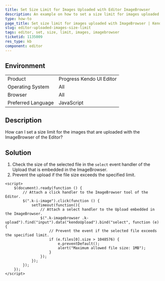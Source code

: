 ```yaml
---
title: Set Size Limit for Images Uploaded with Editor ImageBrowser
description: An example on how to set a size limit for images uploaded with the ImageBrowser in Kendo UI Editor.
type: how-to
page_title: Set size limit for images uploaded with ImageBrowser | Kendo UI Editor for jQuery
slug: editor-uploaded-images-size-limit
tags: editor, set, size, limit, images, imagebrowser
ticketid: 1135009
res_type: kb
component: editor
---
```


## Environment

<table>
 <tr>
  <td>Product</td>
  <td>Progress Kendo UI Editor</td>
 </tr>
 <tr>
  <td>Operating System</td>
  <td>All</td>
 </tr>
 <tr>
  <td>Browser</td>
  <td>All</td>
 </tr>
 <tr>
  <td>Preferred Language</td>
  <td>JavaScript</td>
 </tr>
</table>

## Description

How can I set a size limit for the images that are uploaded with the ImageBrowser of the Editor?

## Solution

1. Check the size of the selected file in the `select` event handler of the Upload that is embedded in the ImageBrowser.
1. Prevent the upload if the file size exceeds the specified limit.

```dojo
<script>
	$(document).ready(function () {
		// Attach a click handler to the ImageBrowser tool of the Editor.
		$(".k-i-image").click(function () {
			setTimeout(function(){
				// Attach a select handler to the Upload embedded in the ImageBrowser.
				$(".k-imagebrowser .k-upload").find("input").data("kendoUpload").bind("select", function (e) {
					// Prevent the event if the selected file exceeds the specified limit.
					if (e.files[0].size > 1048576) {
						e.preventDefault();
						alert("Maximum allowed file size: 1MB");
					}
				});
			});
		});
	});
</script>
```
